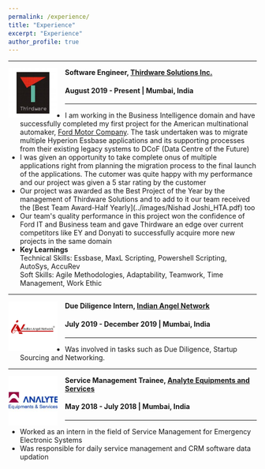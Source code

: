 ```yaml
---
permalink: /experience/
title: "Experience"
excerpt: "Experience"
author_profile: true
---
```


-----
<img align="left" height="100" width="100" src="../images/Thirdware_Logo.png" style="padding-right:15px">

**Software Engineer, [Thirdware Solutions Inc.](https://www.thirdware.com/index.html)** 
#### August 2019 - Present | Mumbai, India
----- 
* I am working in the Business Intelligence domain and have successfully completed my first project for the American multinational automaker, [Ford Motor Company](https://www.ford.com/). The task undertaken was to migrate multiple Hyperion Essbase applications and its supporting processes from their existing legacy systems to DCoF (Data Centre of the Future)
* I was given an opportunity to take complete onus of multiple applications right from planning the migration process to the final launch of the applications. The cutomer was quite happy with my performance and our project was given a 5 star rating by the customer
* Our project was awarded as the Best Project of the Year by the management of Thirdware Solutions and to add to it our team received the [Best Team Award-Half Yearly](../images/Nishad Joshi_HTA.pdf) too
* Our team's quality performance in this project won the confidence of Ford IT and Business team and gave Thirdware an edge over current competitors like EY and Donyati to successfully acquire more new projects in the same domain
* **Key Learnings** <br>
  Technical Skills: Essbase, MaxL Scripting, Powershell Scripting, AutoSys, AccuRev <br>
  Soft Skills: Agile Methodologies, Adaptability, Teamwork, Time Management, Work Ethic 

-----
<img align="left" height="100" width="100" src="../images/IAN.png" style="padding-right:15px">

**Due Diligence Intern, [Indian Angel Network](https://www.indianangelnetwork.com/)**
#### July 2019 - December 2019 | Mumbai, India
-----
*	Was involved in tasks such as Due Diligence, Startup Sourcing and Networking.

-----
<img align="left" height="100" width="100" src="../images/Analyte.png" style="padding-right:15px">

**Service Management Trainee, [Analyte Equipments and Services](http://analyte.net.in/)** 
#### May 2018 - July 2018 | Mumbai, India
----- 
* Worked as an intern in the field of Service Management for Emergency Electronic Systems
* Was responsible for daily service management and CRM software data updation

